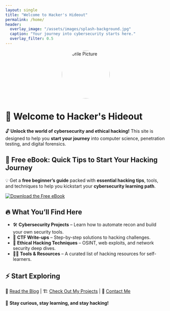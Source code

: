 ```yaml
---
layout: single
title: "Welcome to Hacker's Hideout"
permalink: /home/
header:
  overlay_image: "/assets/images/splash-background.jpg"
  caption: "Your journey into cybersecurity starts here."
  overlay_filter: 0.5
---
```


<img src="/assets/images/avatar.png" alt="Profile Picture" width="150" height="150" style="border-radius: 50%; display: block; margin: auto;">

# 🚀 Welcome to Hacker's Hideout

🔓 **Unlock the world of cybersecurity and ethical hacking!** This site is designed to help you **start your journey** into computer science, penetration testing, and digital forensics.

## 📖 Free eBook: Quick Tips to Start Your Hacking Journey
💡 Get a **free beginner’s guide** packed with **essential hacking tips**, tools, and techniques to help you kickstart your **cybersecurity learning path**.

[![Download the Free eBook](https://img.shields.io/badge/Download-eBook-blue?style=for-the-badge)](/assets/files/free-hacking-ebook.pdf)

## 🔥 What You’ll Find Here
- 🛠 **Cybersecurity Projects** – Learn how to automate recon and build your own security tools.
- 🎯 **CTF Write-ups** – Step-by-step solutions to hacking challenges.
- 🚀 **Ethical Hacking Techniques** – OSINT, web exploits, and network security deep dives.
- 🏴‍☠️ **Tools & Resources** – A curated list of hacking resources for self-learners.

## ⚡ Start Exploring
🔗 [Read the Blog](/blog/) | 🏗️ [Check Out My Projects](/projects/) | 💬 [Contact Me](/contact/)

📡 **Stay curious, stay learning, and stay hacking!**


